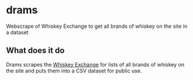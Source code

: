 # drams

Webscrape of Whiskey Exchange to get all brands of whiskey on the site in a dataset

## What does it do

Drams scrapes the [Whiskey Exchange](https://www.thewhiskyexchange.com/) for lists of all brands of whiskey on the site and puts them into a CSV dataset for public use.